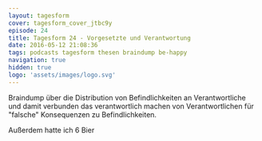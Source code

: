 ```yaml
---
layout: tagesform
cover: tagesform_cover_jtbc9y
episode: 24
title: Tagesform 24 - Vorgesetzte und Verantwortung
date: 2016-05-12 21:08:36
tags: podcasts tagesform thesen braindump be-happy
navigation: true
hidden: true
logo: 'assets/images/logo.svg'
---
```


Braindump über die Distribution von Befindlichkeiten an Verantwortliche
und damit verbunden das verantwortlich machen von Verantwortlichen
für "falsche" Konsequenzen zu Befindlichkeiten.

Außerdem hatte ich 6 Bier
